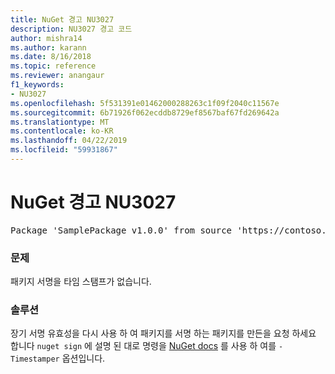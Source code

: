 ```yaml
---
title: NuGet 경고 NU3027
description: NU3027 경고 코드
author: mishra14
ms.author: karann
ms.date: 8/16/2018
ms.topic: reference
ms.reviewer: anangaur
f1_keywords:
- NU3027
ms.openlocfilehash: 5f531391e01462000288263c1f09f2040c11567e
ms.sourcegitcommit: 6b71926f062ecddb8729ef8567baf67fd269642a
ms.translationtype: MT
ms.contentlocale: ko-KR
ms.lasthandoff: 04/22/2019
ms.locfileid: "59931867"
---
```

# <a name="nuget-warning-nu3027"></a>NuGet 경고 NU3027

<pre>Package 'SamplePackage v1.0.0' from source 'https://contoso.com/index.json': The signature should be timestamped to enable long-term signature validity after the certificate has expired.</pre>

### <a name="issue"></a>문제

패키지 서명을 타임 스탬프가 없습니다.


### <a name="solution"></a>솔루션

장기 서명 유효성을 다시 사용 하 여 패키지를 서명 하는 패키지를 만든을 요청 하세요 합니다 `nuget sign` 에 설명 된 대로 명령을 [NuGet docs](https://docs.microsoft.com/en-us/nuget/create-packages/sign-a-package) 를 사용 하 여를 `-Timestamper` 옵션입니다.


